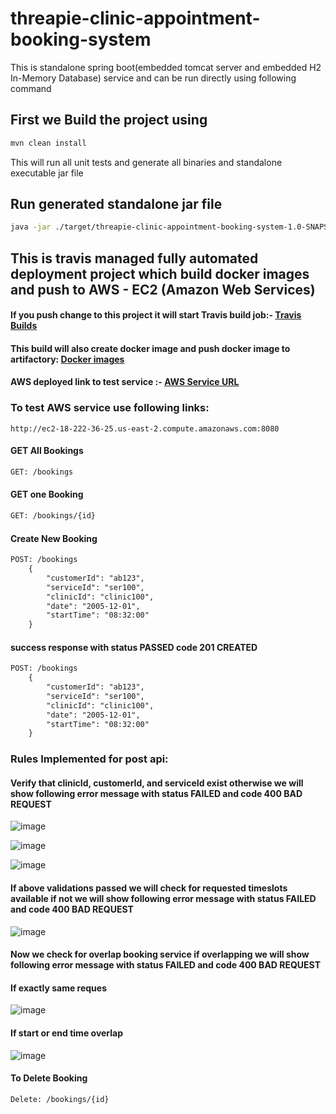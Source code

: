 # threapie-clinic-appointment-booking-system

This is standalone spring boot(embedded tomcat server and embedded H2 In-Memory Database) service and can be run directly using following command 

## First we Build the project using 
 
```bash
mvn clean install
```

This will run all unit tests and generate all binaries and standalone executable jar file

## Run generated standalone jar file
```bash
java -jar ./target/threapie-clinic-appointment-booking-system-1.0-SNAPSHOT.jar
```


## This is travis managed fully automated deployment project which build docker images and push to AWS - EC2 (Amazon Web Services)
#### If you push change to this project it will start Travis build job:- [Travis Builds](https://travis-ci.com/github/amitahujaa/threapie-clinic-appointment-booking-system/builds)
#### This build will also create docker image and push docker image to artifactory: [Docker images](https://hub.docker.com/repository/registry-1.docker.io/amit1704/threapie-clinic-appointment-booking-system/tags?page=1&ordering=last_updated)

#### AWS deployed link to test service :- [AWS Service URL](http://ec2-18-222-36-25.us-east-2.compute.amazonaws.com:8080/bookings)

### To test AWS service use following links:

```URL
http://ec2-18-222-36-25.us-east-2.compute.amazonaws.com:8080
```

#### GET All Bookings
```REST
GET: /bookings
```
#### GET one Booking
```REST
GET: /bookings/{id}
```
#### Create New Booking

```REST
POST: /bookings
    {
        "customerId": "ab123",
        "serviceId": "ser100",
        "clinicId": "clinic100",
        "date": "2005-12-01",
        "startTime": "08:32:00"
    }
```

#### success response with status PASSED code 201 CREATED
```REST
POST: /bookings
    {
        "customerId": "ab123",
        "serviceId": "ser100",
        "clinicId": "clinic100",
        "date": "2005-12-01",
        "startTime": "08:32:00"
    }
```

### Rules Implemented for post api:

#### Verify that clinicId, customerId, and serviceId exist otherwise we will show following error message with status FAILED and code 400 BAD REQUEST

![image](https://user-images.githubusercontent.com/17794499/111906414-657e8180-8a48-11eb-969e-03669190cc60.png)

![image](https://user-images.githubusercontent.com/17794499/111906134-0409e300-8a47-11eb-8e70-2be8592e7fe4.png)

![image](https://user-images.githubusercontent.com/17794499/111906165-2e5ba080-8a47-11eb-9987-17a56d37b1c2.png)

#### If above validations passed we will check for requested timeslots available if not we will show following error message with status FAILED and code 400 BAD REQUEST 

![image](https://user-images.githubusercontent.com/17794499/111906231-7b3f7700-8a47-11eb-9ad8-be619c045cbe.png)


#### Now we check for overlap booking service if overlapping we will show following error message with status FAILED and code 400 BAD REQUEST

#### If exactly same reques 

![image](https://user-images.githubusercontent.com/17794499/111906283-b346ba00-8a47-11eb-9d4e-18f539ceb07c.png)

#### If start or end time overlap

![image](https://user-images.githubusercontent.com/17794499/111906344-fdc83680-8a47-11eb-950b-b878fb116ba5.png)

#### To Delete Booking
```REST
Delete: /bookings/{id}
```
